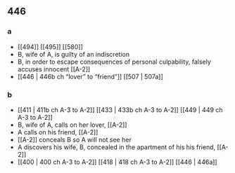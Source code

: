 ## 446
### a
- [[494]] [[495]] [[580]] 
- B, wife of A, is guilty of an indiscretion
- B, in order to escape consequences of personal culpability, falsely accuses innocent [[A-2]]
- [[446 | 446b ch “lover” to “friend”]] [[507 | 507a]] 

### b
- [[411 | 411b ch A-3 to A-2]] [[433 | 433b ch A-3 to A-2]] [[449 | 449 ch A-3 to A-2]] 
- B, wife of A, calls on her lover, [[A-2]]
- A calls on his friend, [[A-2]]
- [[A-2]] conceals B so A will not see her
- A discovers his wife, B, concealed in the apartment of his his friend, [[A-2]]
- [[400 | 400 ch A-3 to A-2]] [[418 | 418 ch A-3 to A-2]] [[446 | 446a]] 

